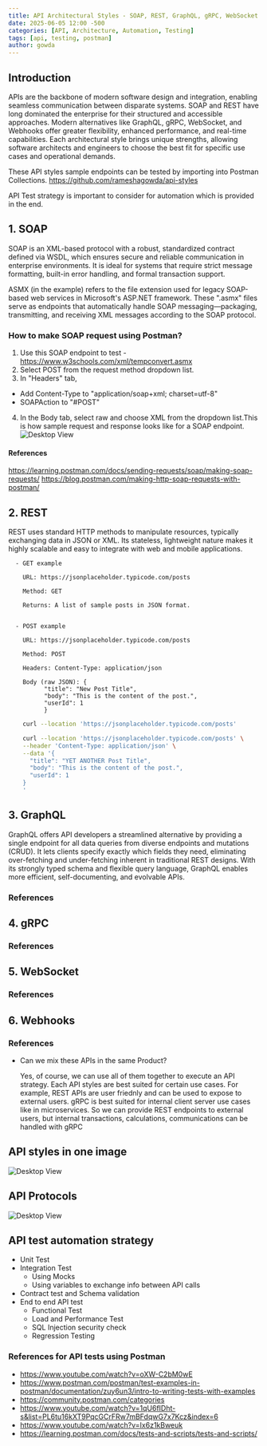 ```yaml
---
title: API Architectural Styles - SOAP, REST, GraphQL, gRPC, WebSocket and Webhooks
date: 2025-06-05 12:00 -500
categories: [API, Architecture, Automation, Testing]
tags: [api, testing, postman]
author: gowda
---
```


## Introduction

APIs are the backbone of modern software design and integration, enabling seamless communication between disparate systems. SOAP and REST have long dominated the enterprise for their structured and accessible approaches. Modern alternatives like GraphQL, gRPC, WebSocket, and Webhooks offer greater flexibility, enhanced performance, and real-time capabilities. Each architectural style brings unique strengths, allowing software architects and engineers to choose the best fit for specific use cases and operational demands.

These API styles sample endpoints can be tested by importing into Postman Collections. <https://github.com/rameshagowda/api-styles>

API Test strategy is important to consider for automation which is provided in the end.

## 1. SOAP

SOAP is an XML-based protocol with a robust, standardized contract defined via WSDL, which ensures secure and reliable communication in enterprise environments. It is ideal for systems that require strict message formatting, built-in error handling, and formal transaction support.

ASMX (in the example) refers to the file extension used for legacy SOAP-based web services in Microsoft's ASP.NET framework. These ".asmx" files serve as endpoints that automatically handle SOAP messaging—packaging, transmitting, and receiving XML messages according to the SOAP protocol.

### How to make SOAP request using Postman?

1. Use this SOAP endpoint to test - https://www.w3schools.com/xml/tempconvert.asmx
2. Select POST from the request method dropdown list.
3. In "Headers" tab,

- Add Content-Type to "application/soap+xml; charset=utf-8"
- SOAPAction to "#POST"

4. In the Body tab, select raw and choose XML from the dropdown list.This is how sample request and response looks like for a SOAP endpoint.
   ![Desktop View](/assets/img/apis/soap.png)

#### References

<https://learning.postman.com/docs/sending-requests/soap/making-soap-requests/>
<https://blog.postman.com/making-http-soap-requests-with-postman/>

## 2. REST

REST uses standard HTTP methods to manipulate resources, typically exchanging data in JSON or XML. Its stateless, lightweight nature makes it highly scalable and easy to integrate with web and mobile applications.

      - GET example

        URL: https://jsonplaceholder.typicode.com/posts

        Method: GET

        Returns: A list of sample posts in JSON format.


      - POST example

        URL: https://jsonplaceholder.typicode.com/posts

        Method: POST

        Headers: Content-Type: application/json

        Body (raw JSON): {
              "title": "New Post Title",
              "body": "This is the content of the post.",
              "userId": 1
              }

```bash
    curl --location 'https://jsonplaceholder.typicode.com/posts'
```

```bash
    curl --location 'https://jsonplaceholder.typicode.com/posts' \
    --header 'Content-Type: application/json' \
    --data '{
      "title": "YET ANOTHER Post Title",
      "body": "This is the content of the post.",
      "userId": 1
    }
    '
```

## 3. GraphQL

GraphQL offers API developers a streamlined alternative by providing a single endpoint for all data queries from diverse endpoints and mutations (CRUD). It lets clients specify exactly which fields they need, eliminating over-fetching and under-fetching inherent in traditional REST designs. With its strongly typed schema and flexible query language, GraphQL enables more efficient, self-documenting, and evolvable APIs.

### References

## 4. gRPC

### References

## 5. WebSocket

### References

## 6. Webhooks

### References

- Can we mix these APIs in the same Product?

  Yes, of course, we can use all of them together to execute an API strategy. Each API styles are best suited for certain use cases. For example, REST APIs are user friednly and can be used to expose to external users. gRPC is best suited for internal client server use cases like in microservices. So we can provide REST endpoints to external users, but internal transactions, calculations, communications can be handled with gRPC

## API styles in one image

![Desktop View](/assets/img/apis/compare.png)

## API Protocols

![Desktop View](/assets/img/apis/protocols.png)

## API test automation strategy

- Unit Test
- Integration Test
  - Using Mocks
  - Using variables to exchange info between API calls
- Contract test and Schema validation
- End to end API test
  - Functional Test
  - Load and Performance Test
  - SQL Injection security check
  - Regression Testing

### References for API tests using Postman

- <https://www.youtube.com/watch?v=oXW-C2bM0wE>
- <https://www.postman.com/postman/test-examples-in-postman/documentation/zuy6un3/intro-to-writing-tests-with-examples>
- <https://community.postman.com/categories>
- <https://www.youtube.com/watch?v=1qU6fIDht-s&list=PL6tu16kXT9PqcGCrFRw7mBFdqwG7x7Kcz&index=6>
- <https://www.youtube.com/watch?v=Ix6z1kBweuk>
- <https://learning.postman.com/docs/tests-and-scripts/tests-and-scripts/>
